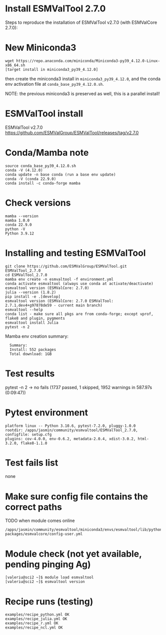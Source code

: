 Install ESMValTool 2.7.0
========================

Steps to reproduce the installation of ESMValTool v2.7.0 (with ESMValCore 2.7.0):

New Miniconda3
==============

```
wget https://repo.anaconda.com/miniconda/Miniconda3-py39_4.12.0-Linux-x86_64.sh
[target install in miniconda3_py39_4.12.0]
```

then create the miniconda3 install in `miniconda3_py39_4.12.0`, and the conda env activation
file at `conda_base_py39_4.12.0.sh`.

NOTE: the previous miniconda3 is preserved as well, this is a parallel install!

ESMValTool install
==================

ESMValTool v2.7.0 https://github.com/ESMValGroup/ESMValTool/releases/tag/v2.7.0

Conda/Mamba note
================
```
source conda_base_py39_4.12.0.sh
conda -V (4.12.0)
conda update -n base conda (run a base env update)
conda -V (conda 22.9.0)
conda install -c conda-forge mamba
```

Check versions
==============

```
mamba --version
mamba 1.0.0
conda 22.9.0
python -V
Python 3.9.12
```

Installing and testing ESMValTool
=================================
```
git clone https://github.com/ESMValGroup/ESMValTool.git ESMValTool_2.7.0
cd ESMValTool_2.7.0
mamba env create -n esmvaltool -f environment.yml
conda activate esmvaltool (always use conda at activate/deactivate)
esmvaltool version (ESMValCore: 2.7.0)
julia --version (1.8.2)
pip install -e .[develop]
esmvaltool version (ESMValCore: 2.7.0 ESMValTool: 2.7.1.dev4+g97878de59 - current main branch)
esmvaltool --help
conda list - make sure all pkgs are from conda-forge; except vprof, flake8 and plugin, pygments
esmvaltool install Julia
pytest -n 2
```

Mamba env creation summary:

```
  Summary:
  Install: 552 packages
  Total download: 1GB
```


Test results
============
pytest -n 2 -> no fails (1737 passed, 1 skipped, 1952 warnings in 587.97s (0:09:47))

Pytest environment
==================
```
platform linux -- Python 3.10.6, pytest-7.2.0, pluggy-1.0.0
rootdir: /apps/jasmin/community/esmvaltool/ESMValTool_2.7.0, configfile: setup.cfg
plugins: cov-4.0.0, env-0.6.2, metadata-2.0.4, xdist-3.0.2, html-3.2.0, flake8-1.1.0
```

Test fails list
===============
none

Make sure config file contains the correct paths
================================================
TODO when module comes online
```
/apps/jasmin/community/esmvaltool/miniconda3/envs/esmvaltool/lib/python3.10/site-packages/esmvalcore/config-user.yml
```

Module check (not yet available, pending pinging Ag)
====================================================
```
[valeriu@sci2 ~]$ module load esmvaltool
[valeriu@sci2 ~]$ esmvaltool version
```

Recipe runs (testing)
=====================
```
examples/recipe_python.yml OK
examples/recipe_julia.yml OK
examples/recipe_r.yml OK
examples/recipe_ncl.yml OK
```
